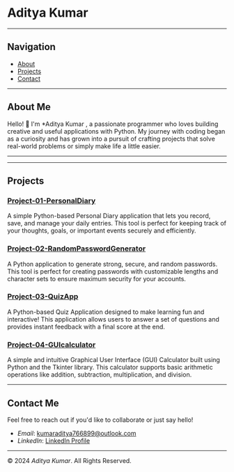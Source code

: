 # Aditya Kumar  
---

## Navigation
- [About](#about)
- [Projects](#projects)
- [Contact](#contact)

---

## About Me
Hello! 👋 I'm *Aditya Kumar , a passionate programmer who loves building creative and useful applications with Python. My journey with coding began as a curiosity and has grown into a pursuit of crafting projects that solve real-world problems or simply make life a little easier.

---

---

## Projects

### [Project-01-PersonalDiary](https://github.com/Aditya-Kumar-19/Project-01-PersonalDiary.git)
A simple Python-based Personal Diary application that lets you record, save, and manage your daily entries. This tool is perfect for keeping track of your thoughts, goals, or important events securely and efficiently.

### [Project-02-RandomPasswordGenerator](https://github.com/Aditya-Kumar-19/Project-02-RandomPasswordGenerator.git)
A Python application to generate strong, secure, and random passwords. This tool is perfect for creating passwords with customizable lengths and character sets to ensure maximum security for your accounts.

### [Project-03-QuizApp](https://github.com/Aditya-Kumar-19/Project-03-QuizApp.git)
A Python-based Quiz Application designed to make learning fun and interactive! This application allows users to answer a set of questions and provides instant feedback with a final score at the end.

### [Project-04-GUIcalculator](https://github.com/Aditya-Kumar-19/Project-04-GUIcalculator.git)
A simple and intuitive Graphical User Interface (GUI) Calculator built using Python and the Tkinter library. This calculator supports basic arithmetic operations like addition, subtraction, multiplication, and division.


---

## Contact Me  
Feel free to reach out if you'd like to collaborate or just say hello!  
- *Email*: [kumaraditya766899@outlook.com](mailto:kumaraditya766899@outlook.com)  
- *LinkedIn*: [LinkedIn Profile](www.linkedin.com/in/aditya-kumar-3bb484283)

---

© 2024 *Aditya Kumar*. All Rights Reserved.
